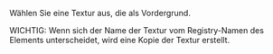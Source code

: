 Wählen Sie eine Textur aus, die als Vordergrund.

WICHTIG: Wenn sich der Name der Textur vom Registry-Namen des Elements unterscheidet, wird eine Kopie der Textur erstellt.